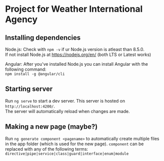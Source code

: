 # Project for Weather International Agency


## Installing dependencies
Node.js:
Check with `npm -v` if ur Node.js version is atleast than 8.5.0.\
If not install Node.js at https://nodejs.org/en/ (both LTS or Latest works)

Angular:
After you've installed Node.js you can install Angular with the following command:\
`npm install -g @angular/cli`

## Starting server
Run `ng serve` to start a dev server. This server is hosted on `http://localhost:4200/`.\
The server will automatically reload when changes are made.

## Making a new page (maybe?)
Run `ng generate component <pagename>` to automatically create multiple files in the app folder (which is used for the new page). `component` can be replaced with any of the following terms: `directive|pipe|service|class|guard|interface|enum|module`